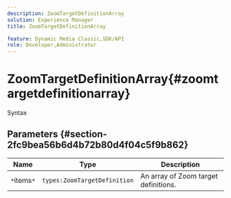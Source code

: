 ```yaml
---
description: ZoomTargetDefinitionArray
solution: Experience Manager
title: ZoomTargetDefinitionArray

feature: Dynamic Media Classic,SDK/API
role: Developer,Administrator
---
```


# ZoomTargetDefinitionArray{#zoomtargetdefinitionarray}

 Syntax 

## Parameters {#section-2fc9bea56b6d4b72b80d4f04c5f9b862}

|  Name  | Type  | Description  |
|---|---|---|
|  `*`items`*`  | `types:ZoomTargetDefinition`  | An array of Zoom target definitions.  |

